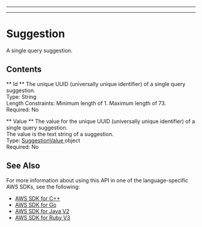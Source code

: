 --------

--------

# Suggestion<a name="API_Suggestion"></a>

A single query suggestion\.

## Contents<a name="API_Suggestion_Contents"></a>

 ** Id **   <a name="Kendra-Type-Suggestion-Id"></a>
The unique UUID \(universally unique identifier\) of a single query suggestion\.  
Type: String  
Length Constraints: Minimum length of 1\. Maximum length of 73\.  
Required: No

 ** Value **   <a name="Kendra-Type-Suggestion-Value"></a>
The value for the unique UUID \(universally unique identifier\) of a single query suggestion\.  
The value is the text string of a suggestion\.  
Type: [ SuggestionValue ](API_SuggestionValue.md) object  
Required: No

## See Also<a name="API_Suggestion_SeeAlso"></a>

For more information about using this API in one of the language\-specific AWS SDKs, see the following:
+  [ AWS SDK for C\+\+](https://docs.aws.amazon.com/goto/SdkForCpp/kendra-2019-02-03/Suggestion) 
+  [ AWS SDK for Go](https://docs.aws.amazon.com/goto/SdkForGoV1/kendra-2019-02-03/Suggestion) 
+  [ AWS SDK for Java V2](https://docs.aws.amazon.com/goto/SdkForJavaV2/kendra-2019-02-03/Suggestion) 
+  [ AWS SDK for Ruby V3](https://docs.aws.amazon.com/goto/SdkForRubyV3/kendra-2019-02-03/Suggestion) 